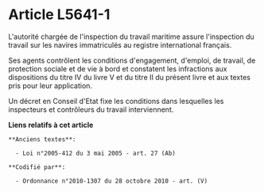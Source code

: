 # Article L5641-1

L'autorité chargée de l'inspection du travail maritime assure l'inspection du travail sur les navires immatriculés au
registre international français.

Ses agents contrôlent les conditions d'engagement, d'emploi, de travail, de protection sociale et de vie à bord et constatent
les infractions aux dispositions du titre IV du livre V et du titre II du présent livre et aux textes pris pour leur
application.

Un décret en Conseil d'Etat fixe les conditions dans lesquelles les inspecteurs et contrôleurs du travail interviennent.

**Liens relatifs à cet article**

	**Anciens textes**:

	  - Loi n°2005-412 du 3 mai 2005 - art. 27 (Ab)

	**Codifié par**:

	  - Ordonnance n°2010-1307 du 28 octobre 2010 - art. (V)
